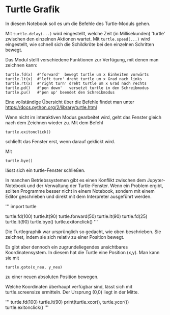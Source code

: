 # Turtle Grafik

In diesem Notebook soll es um die Befehle des Turtle-Moduls gehen.

Mit `turtle.delay(...)` wird eingestellt,
welche Zeit (in Millisekunden) 'turtle' zwischen den einzelnen Aktionen wartet.
Mit `turtle.speed(...)` wird eingestellt,
wie schnell sich die Schildkröte bei den einzelnen Schritten bewegt.

Das Modul stellt verschiedene Funktionen zur Verfügung,
mit denen man zeichnen kann:

    turtle.fd(x)  #'forward'  bewegt turtle um x Einheiten vorwärts
    turtle.lt(x)  #'left turn' dreht turtle um x Grad nach links
    turtle.rt(x)  #'right turn' dreht turtle um x Grad nach rechts
    turtle.pd()   #'pen down'   versetzt turtle in den Schreibmodus
    turtle.pu()   #'pen up' beendet den Schreibmodus


Eine vollständige Übersicht über die Befehle findet man unter
https://docs.python.org/2/library/turtle.html

Wenn nicht im interaktiven Modus gearbeitet wird, geht das Fenster
gleich nach dem Zeichnen wieder zu. Mit dem Befehl

    turtle.exitonclick()

schließt das Fenster erst, wenn darauf geklickt wird.

Mit

    turtle.bye()

lässt sich ein turtle-Fenster schließen.

In manchen Betriebssystemen gibt es einen Konflikt zwischen dem Jupyter-Notebook und
der Verwaltung der Turtle-Fenster. Wenn ein Problem ergibt, sollten
Programme besser nicht in einem Notebook, sondern mit einem Editor geschrieben und direkt mit dem
Interpreter ausgeführt werden.

'''
import turtle

turtle.fd(100)
turtle.lt(90)
turtle.forward(50)
turtle.lt(90)
turtle.fd(25)
turtle.lt(90)
turtle.bye()
turtle.exitonclick()
'''

Die Turtlegraphik war ursprünglich so gedacht, wie oben beschrieben. Sie zeichnet, indem sie sich relativ zu einer Position bewegt.

Es gibt aber dennoch ein zugrundeliegendes unsichtbares Koordinatensystem. In diesem hat die Turtle eine Position (x,y). Man kann sie mit

    turtle.goto(x_neu, y_neu)

zu einer neuen absoluten Position bewegen.

Welche Koordinaten überhaupt verfügbar sind, lässt sich mit turtle.screensize ermitteln.
Der Ursprung (0,0) liegt in der Mitte.

'''
turtle.fd(100)
turtle.lt(90)
print(turtle.xcor(), turtle.ycor())
turtle.exitonclick()
'''
